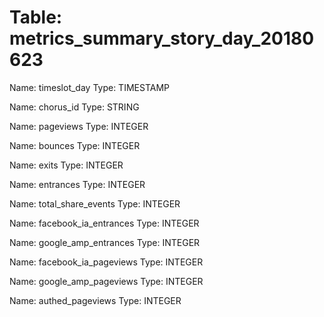 Table: metrics_summary_story_day_20180623
=========================================

Name: timeslot_day
Type: TIMESTAMP

Name: chorus_id
Type: STRING

Name: pageviews
Type: INTEGER

Name: bounces
Type: INTEGER

Name: exits
Type: INTEGER

Name: entrances
Type: INTEGER

Name: total_share_events
Type: INTEGER

Name: facebook_ia_entrances
Type: INTEGER

Name: google_amp_entrances
Type: INTEGER

Name: facebook_ia_pageviews
Type: INTEGER

Name: google_amp_pageviews
Type: INTEGER

Name: authed_pageviews
Type: INTEGER

